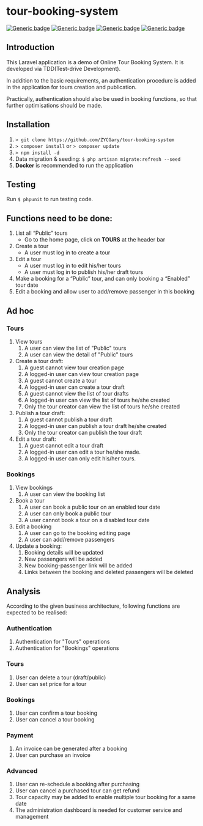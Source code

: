 # tour-booking-system

[![Generic badge](https://img.shields.io/badge/Laravel-8.x-green.svg)](https://laravel.com/docs/8.x/)
[![Generic badge](https://img.shields.io/badge/Nginx-1.19-green.svg)](https://www.nginx.com/)
[![Generic badge](https://img.shields.io/badge/Mysql-5.7-green.svg)](https://www.mysql.com/)
[![Generic badge](https://img.shields.io/badge/PHP-7.4-green.svg)](https://www.php.net/downloads.php#v7.4.13)
## Introduction
This Laravel application is a demo of Online Tour Booking System. It is developed via TDD(Test-drive Development).

In addition to the basic requirements, an authentication procedure is added in the application for tours creation 
and publication. 

Practically, authentication should also be used in booking functions, so that further optimisations should be made.

## Installation

1. ```> git clone https://github.com/ZYCGary/tour-booking-system```
2. ```> composer install``` or ```> composer update```
3. ```> npm install -d```
4. Data migration & seeding: ```$ php artisan migrate:refresh --seed```
5. **Docker** is recommended to run the application

## Testing
Run ```$ phpunit``` to run testing code.

## Functions need to be done:

1. List all “Public” tours
    - Go to the home page, click on **TOURS** at the header bar
2. Create a tour
    - A user must log in to create a tour
3. Edit a tour
    - A user must log in to edit his/her tours
    - A user must log in to publish his/her draft tours
4. Make a booking for a “Public” tour, and can only booking a “Enabled” tour date
5. Edit a booking and allow user to add/remove passenger in this booking

## Ad hoc

### Tours

1. View tours
    1. A user can view the list of "Public" tours
    2. A user can view the detail of "Public" tours
2. Create a tour draft:
    1. A guest cannot view tour creation page
    2. A logged-in user can view tour creation page
    3. A guest cannot create a tour
    4. A logged-in user can create a tour draft
    5. A guest cannot view the list of tour drafts
    6. A logged-in user can view the list of tours he/she created
    7. Only the tour creator can view the list of tours he/she created
3. Publish a tour draft:
    1. A guest cannot publish a tour draft
    2. A logged-in user can publish a tour draft he/she created
    3. Only the tour creator can publish the tour draft
4. Edit a tour draft:
    1. A guest cannot edit a tour draft
    2. A logged-in user can edit a tour he/she made.
    3. A logged-in user can only edit his/her tours.

### Bookings

1. View bookings
    1. A user can view the booking list
2. Book a tour
    1. A user can book a public tour on an enabled tour date
    2. A user can only book a public tour
    3. A user cannot book a tour on a disabled tour date
3. Edit a booking
    1. A user can go to the booking editing page
    2. A user can add/remove passengers
4. Update a booking:
    1. Booking details will be updated
    2. New passengers will be added
    3. New booking-passenger link will be added
    4. Links between the booking and deleted passengers will be deleted

## Analysis
According to the given business architecture, following functions are expected to be realised:

### Authentication
1. Authentication for "Tours" operations
2. Authentication for "Bookings" operations

### Tours
1. User can delete a tour (draft/public)
2. User can set price for a tour

### Bookings
1. User can confirm a tour booking
2. User can cancel a tour booking

### Payment
1. An invoice can be generated after a booking
2. User can purchase an invoice

### Advanced
1. User can re-schedule a booking after purchasing
2. User can cancel a purchased tour can get refund
3. Tour capacity may be added to enable multiple tour booking for a same date
4. The administration dashboard is needed for customer service and management
